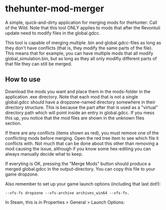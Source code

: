 # thehunter-mod-merger

A simple, quick-and-dirty application for merging mods for theHunter: Call of the Wild. Note that this tool ONLY applies to mods that after the Revontuli update need to modify files in the global.gdcc.

This tool is capable of merging multiple .bin and global.gdcc-files as long as they don't have conflicts (that is, they modify the same parts of the file). This means that for example, you can have multiple mods that all modify global_simulation.bin, but as long as they all only modifiy different parts of that file they can still be merged.

## How to use

Download the mods you want and place them in the mods-folder in the application .exe directory. Note that each mod that is not a single global.gdcc should have a dropzone-named directory somewhere in their directory structure. This is because the part after that is used as a "virtual" directory path which will point inside an entry in global.gdcc. If you mess this up, you notice that the mod files are shown in the unknown files section.

If there are any conflicts (items shown as red), you must remove one of the conflicting mods before merging. Open the red tree item to see which file it conflicts with. Not much that can be done about this other than removing a mod causing the issue, although if you know some hex-editing you can always manually decide what to keep.

If everyting is OK, pressing the "Merge Mods" button should produce a merged global.gdcc in the output-directory. You can copy this file to your game dropzone. 

Also remember to set up your game launch options (including that last dot!):

`--vfs-fs dropzone --vfs-archive archives_win64 --vfs-fs.`

 In Steam, this is in Properties > General > Launch Options:
